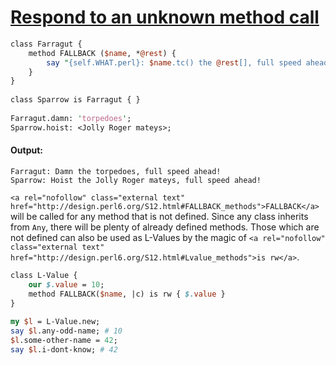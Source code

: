 [1]: https://rosettacode.org/wiki/Respond_to_an_unknown_method_call

# [Respond to an unknown method call][1]

```perl
class Farragut {
    method FALLBACK ($name, *@rest) {
        say "{self.WHAT.perl}: $name.tc() the @rest[], full speed ahead!";
    }
}
 
class Sparrow is Farragut { }
 
Farragut.damn: 'torpedoes';
Sparrow.hoist: <Jolly Roger mateys>;
```

#### Output:
```
Farragut: Damn the torpedoes, full speed ahead!
Sparrow: Hoist the Jolly Roger mateys, full speed ahead!
```


`<a rel="nofollow" class="external text" href="http://design.perl6.org/S12.html#FALLBACK_methods">FALLBACK</a>` will be called for any method that is not defined. Since any class inherits from `Any`, there will be plenty of already defined methods. Those which are not defined can also be used as L-Values by the magic of `<a rel="nofollow" class="external text" href="http://design.perl6.org/S12.html#Lvalue_methods">is rw</a>`.

```perl
class L-Value { 
    our $.value = 10;
    method FALLBACK($name, |c) is rw { $.value }
}
 
my $l = L-Value.new;
say $l.any-odd-name; # 10
$l.some-other-name = 42;
say $l.i-dont-know; # 42
```